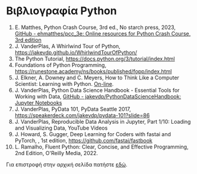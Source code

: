 # Βιβλιογραφία Python



1. E.  Matthes, Python Crash Course, 3rd ed., No starch press, 2023, [GitHub - ehmatthes/pcc_3e: Online resources for Python Crash Course, 3rd edition](https://github.com/ehmatthes/pcc_3e)
1. J. VanderPlas, A Whirlwind Tour of Python, https://jakevdp.github.io/WhirlwindTourOfPython/
1. The Python Tutorial, https://docs.python.org/3/tutorial/index.html
1. Foundations of Python Programming, https://runestone.academy/ns/books/published/fopp/index.html
1. J. Elkner, A. Downey and C. Meyers, How to Think Like a Computer Scientist: Learning with Python. [On-line](https://www.openbookproject.net/thinkcs/python/english3e/).
1. J. VanderPlas, Python Data Science Handbook - Essential Tools for Working with Data, [GitHub - jakevdp/PythonDataScienceHandbook: Jupyter Notebooks](https://github.com/jakevdp/PythonDataScienceHandbook)
1. J. VanderPlas, PyData 101, PyData Seattle 2017, https://speakerdeck.com/jakevdp/pydata-101?slide=86
1. J. VanderPlas, Reproducible Data Analysis in Jupyter, Part 1/10: Loading and Visualizing Data, YouTube Videos
1. J. Howard, S. Gugger, Deep Learning for Coders with fastai and PyTorch, , 1st edition, https://github.com/fastai/fastbook
1. L. Ramalho, Fluent Python: Clear, Concise, and Effective Programming, 2nd Edition, O'Reilly Media, 2022.
 
 Για επιστροφή στην αρχική σελίδα πατήστε [εδώ](README.md).

